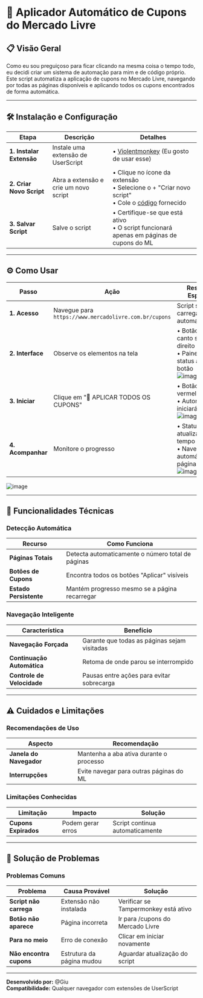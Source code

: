 # 🚀 Aplicador Automático de Cupons do Mercado Livre

## 📋 Visão Geral

Como eu sou preguiçoso para ficar clicando na mesma coisa o tempo todo, eu decidi criar um sistema de automação para mim e de código próprio.<br>
Este script automatiza a aplicação de cupons no Mercado Livre, navegando por todas as páginas disponíveis e aplicando todos os cupons encontrados de forma automática.

---

## 🛠️ Instalação e Configuração

| Etapa | Descrição | Detalhes |
|-------|-----------|----------|
| **1. Instalar Extensão** | Instale uma extensão de UserScript | • [Violentmonkey](https://chromewebstore.google.com/detail/violentmonkey/jinjaccalgkegednnccohejagnlnfdag) (Eu gosto de usar esse) |
| **2. Criar Novo Script** | Abra a extensão e crie um novo script | • Clique no ícone da extensão<br>• Selecione o + "Criar novo script"<br>• Cole o [código](https://github.com/o-giu/giu-aplicador-automatico-de-cupons-do-mercado-livre/blob/main/codigo.js) fornecido |
| **3. Salvar Script** | Salve o script | • Certifique-se que está ativo<br>• O script funcionará apenas em páginas de cupons do ML |

---

## ⚙️ Como Usar

| Passo | Ação | Resultado Esperado |
|-------|------|-------------------|
| **1. Acesso** | Navegue para `https://www.mercadolivre.com.br/cupons` | Script será carregado automaticamente |
| **2. Interface** | Observe os elementos na tela | • Botão verde no canto superior direito<br>• Painel de status abaixo do botão <br>![image](https://github.com/user-attachments/assets/9dc94157-2177-472f-b2d5-7126fa485d3b) |
| **3. Iniciar** | Clique em "🚀 APLICAR TODOS OS CUPONS" | • Botão ficará vermelho<br>• Automação iniciará <br>![image](https://github.com/user-attachments/assets/ed3994dd-b00a-4617-bbc8-bf3cc78aa006) |
| **4. Acompanhar** | Monitore o progresso | • Status atualizado em tempo real<br>• Navegação automática entre páginas <br>![image](https://github.com/user-attachments/assets/81c4f72a-5019-4c3f-a29f-b52ae33c775a) |

![image](https://github.com/user-attachments/assets/386e0fb3-e9d9-46df-bc81-afb5f30d01d4)

---

## 🔧 Funcionalidades Técnicas

### Detecção Automática
| Recurso | Como Funciona |
|---------|--------------|
| **Páginas Totais** | Detecta automaticamente o número total de páginas |
| **Botões de Cupons** | Encontra todos os botões "Aplicar" visíveis |
| **Estado Persistente** | Mantém progresso mesmo se a página recarregar |

### Navegação Inteligente
| Característica | Benefício |
|----------------|-----------|
| **Navegação Forçada** | Garante que todas as páginas sejam visitadas |
| **Continuação Automática** | Retoma de onde parou se interrompido |
| **Controle de Velocidade** | Pausas entre ações para evitar sobrecarga |

---

## ⚠️ Cuidados e Limitações

### Recomendações de Uso
| Aspecto | Recomendação |
|---------|--------------|
| **Janela do Navegador** | Mantenha a aba ativa durante o processo |
| **Interrupções** | Evite navegar para outras páginas do ML |

### Limitações Conhecidas
| Limitação | Impacto | Solução |
|-----------|---------|---------|
| **Cupons Expirados** | Podem gerar erros | Script continua automaticamente |

---

## 🐛 Solução de Problemas

### Problemas Comuns
| Problema | Causa Provável | Solução |
|----------|----------------|---------|
| **Script não carrega** | Extensão não instalada | Verificar se Tampermonkey está ativo |
| **Botão não aparece** | Página incorreta | Ir para /cupons do Mercado Livre |
| **Para no meio** | Erro de conexão | Clicar em iniciar novamente |
| **Não encontra cupons** | Estrutura da página mudou | Aguardar atualização do script |

---

**Desenvolvido por:** @Giu  
**Compatibilidade:** Qualquer navegador com extensões de UserScript
